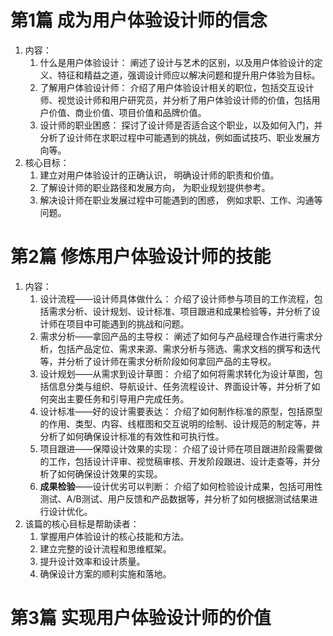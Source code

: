 # 第1篇 成为用户体验设计师的信念

1. 内容：
   1. 什么是用户体验设计： 阐述了设计与艺术的区别，以及用户体验设计的定义、特征和精益之道，强调设计师应以解决问题和提升用户体验为目标。
   2. 了解用户体验设计师： 介绍了用户体验设计相关的职位，包括交互设计师、视觉设计师和用户研究员，并分析了用户体验设计师的价值，包括用户价值、商业价值、项目价值和品牌价值。
   3. 设计师的职业困惑： 探讨了设计师是否适合这个职业，以及如何入门，并分析了设计师在求职过程中可能遇到的挑战，例如面试技巧、职业发展方向等。
2. 核心目标：
   1. 建立对用户体验设计的正确认识， 明确设计师的职责和价值。
   2. 了解设计师的职业路径和发展方向， 为职业规划提供参考。
   3. 解决设计师在职业发展过程中可能遇到的困惑， 例如求职、工作、沟通等问题。

# 第2篇 修炼用户体验设计师的技能

1. 内容：
   1. 设计流程——设计师具体做什么： 介绍了设计师参与项目的工作流程，包括需求分析、设计规划、设计标准、项目跟进和成果检验等，并分析了设计师在项目中可能遇到的挑战和问题。
   2. 需求分析——拿回产品的主导权： 阐述了如何与产品经理合作进行需求分析，包括产品定位、需求来源、需求分析与筛选、需求文档的撰写和迭代等，并分析了设计师在需求分析阶段如何拿回产品的主导权。
   3. 设计规划——从需求到设计草图： 介绍了如何将需求转化为设计草图，包括信息分类与组织、导航设计、任务流程设计、界面设计等，并分析了如何突出主要任务和引导用户完成任务。
   4. 设计标准——好的设计需要表达： 介绍了如何制作标准的原型，包括原型的作用、类型、内容、线框图和交互说明的绘制、设计规范的制定等，并分析了如何确保设计标准的有效性和可执行性。
   5. 项目跟进——保障设计效果的实现： 介绍了设计师在项目跟进阶段需要做的工作，包括设计评审、视觉稿审核、开发阶段跟进、设计走查等，并分析了如何确保设计效果的实现。
   6. **成果检验**——设计优劣可以判断： 介绍了如何检验设计成果，包括可用性测试、A/B测试、用户反馈和产品数据等，并分析了如何根据测试结果进行设计优化。
2. 该篇的核心目标是帮助读者：
   1. 掌握用户体验设计的核心技能和方法。
   2. 建立完整的设计流程和思维框架。
   3. 提升设计效率和设计质量。
   4. 确保设计方案的顺利实施和落地。

# 第3篇 实现用户体验设计师的价值

## 